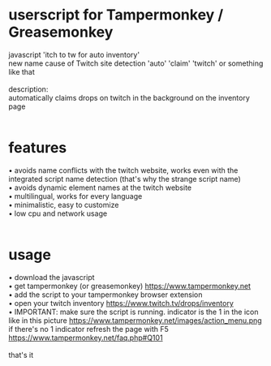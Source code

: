 # userscript for Tampermonkey / Greasemonkey

javascript 'itch to tw for auto inventory'<br />
new name cause of Twitch site detection 'auto' 'claim' 'twitch' or something like that<br />
<br />
description:<br />
automatically claims drops on twitch in the background on the inventory page<br />
<br />

# features
• avoids name conflicts with the twitch website, works even with the integrated script name detection (that's why the strange script name)<br />
• avoids dynamic element names at the twitch website<br />
• multilingual, works for every language<br />
• minimalistic, easy to customize<br />
• low cpu and network usage<br />
<br />

# usage

• download the javascript<br />
• get tampermonkey (or greasemonkey) https://www.tampermonkey.net<br />
• add the script to your tampermonkey browser extension<br />
• open your twitch inventory https://www.twitch.tv/drops/inventory<br />
• IMPORTANT: make sure the script is running. indicator is the 1 in the icon like in this picture https://www.tampermonkey.net/images/action_menu.png<br />
	if there's no 1 indicator refresh the page with F5 https://www.tampermonkey.net/faq.php#Q101<br />
<br />
that's it